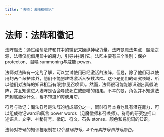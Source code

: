 ```yaml
---
title: "法师：法阵和徽记"
---
```

# 法师：法阵和徽记

法阵魔法：通过绘制法阵和其中的徽记来操纵神秘力量。法阵是魔法焦点，魔法之源，法师仅能借用其中的魔力，引导并指引它。法阵主要有三个类别：保护protection、召唤 summoning与威能 power。

法师对法阵有一定的了解，可以尝试使用已经激活的法阵，但是，除了他们可以使用的两个保护阵外，他们不能创建或激活大多数法阵。这不是他们的研究领域，所以他们对法阵的知识相当有限(参见召唤师)。然而，法师很可能能够识别出真假法阵，并且知道进入法阵是否会导致死亡或更糟的结果。不幸的是，角色并不知道法阵到底能做什么，也不知道如何使用它。

符号与徽记：魔法符号是法阵的组成部分之一，同时符号本身也具有潜在魔力，可以组成徽记ward和真言 power words（见魔徽师和召唤师）。符号的研究包括口述语言、文字、神秘符号、徽记、符文、石头
stones、颜色和威能词的知识。

法师对符号的知识被限制在*12个基础符号，4个元素符号和符号颜色。*
